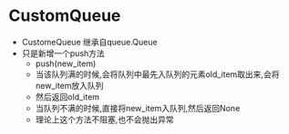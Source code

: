 #                         CustomQueue 

- CustomeQueue 继承自queue.Queue
- 只是新增一个push方法
  - push(new_item)
  - 当该队列满的时候,会将队列中最先入队列的元素old_item取出来,会将new_item放入队列
  - 然后返回old_item
  - 当队列不满的时候,直接将new_item入队列,然后返回None
  - 理论上这个方法不阻塞,也不会抛出异常